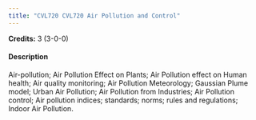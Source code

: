 ```yaml
---
title: "CVL720 CVL720 Air Pollution and Control"
---
```

**Credits:** 3 (3-0-0)

#### Description
Air-pollution; Air Pollution Effect on Plants; Air Pollution effect on Human health; Air quality monitoring; Air Pollution Meteorology; Gaussian Plume model; Urban Air Pollution; Air Pollution from Industries; Air Pollution control; Air pollution indices; standards; norms; rules and regulations; Indoor Air Pollution.